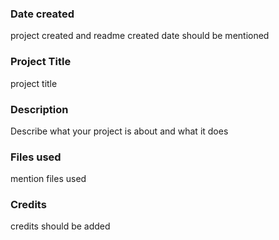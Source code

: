 ### Date created
project created and readme created date should be mentioned
### Project Title
project title

### Description
Describe what your project is about and what it does


### Files used
mention files used
### Credits
credits should be added

